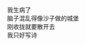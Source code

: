 <p class="has-line-data" data-line-start="2" data-line-end="6">我生病了<br>
脑子混乱得像沙子做的城堡<br>
刚收拢就要散开去<br>
我只好写诗</p>
